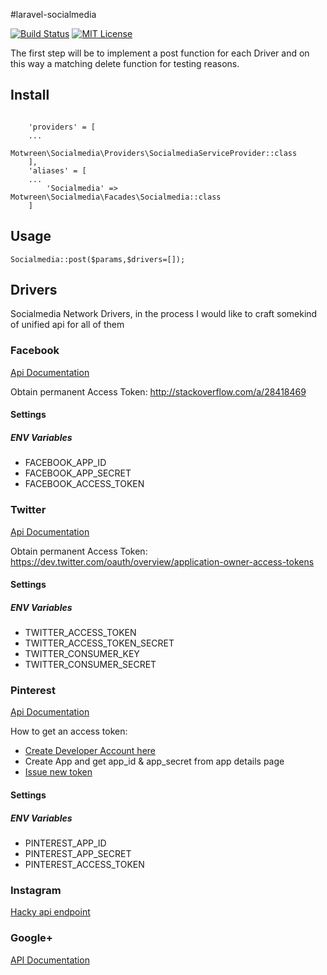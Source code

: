 #laravel-socialmedia

[![Build Status](https://travis-ci.org/motwreen/laravel-socialmedia.svg?branch=master)](https://travis-ci.org/motwreen/laravel-socialmedia)
[![MIT License](https://img.shields.io/packagist/l/motwreen/laravel-socialmedia.svg?style=flat-square)](https://packagist.org/packages/motwreen/laravel-socialmedia)

The first step will be to implement a post function for each Driver and on this way a matching delete function for testing reasons.


## Install
```

    'providers' = [
    ...
        Motwreen\Socialmedia\Providers\SocialmediaServiceProvider::class
    ],
    'aliases' = [
    ...
        'Socialmedia' => Motwreen\Socialmedia\Facades\Socialmedia::class
    ]
```

## Usage

```
Socialmedia::post($params,$drivers=[]);
```

## Drivers

Socialmedia Network Drivers, in the process I would like to craft somekind of unified api for all of them

### Facebook

[Api Documentation](https://developers.facebook.com/docs/graph-api/reference/v2.7/post)

Obtain permanent Access Token: http://stackoverflow.com/a/28418469
#### Settings
##### ENV Variables
 - FACEBOOK_APP_ID
 - FACEBOOK_APP_SECRET
 - FACEBOOK_ACCESS_TOKEN

### Twitter

[Api Documentation](https://dev.twitter.com/rest/reference/post/statuses/update)

Obtain permanent Access Token: https://dev.twitter.com/oauth/overview/application-owner-access-tokens

#### Settings
##### ENV Variables
 - TWITTER_ACCESS_TOKEN
 - TWITTER_ACCESS_TOKEN_SECRET
 - TWITTER_CONSUMER_KEY
 - TWITTER_CONSUMER_SECRET

### Pinterest

[Api Documentation](https://developers.pinterest.com/docs/api/pins/)

How to get an access token:
- [Create Developer Account here](https://developers.pinterest.com)
- Create App and get app_id & app_secret from app details page
- [Issue new token](https://developers.pinterest.com/tools/access_token/)

#### Settings
##### ENV Variables
- PINTEREST_APP_ID
- PINTEREST_APP_SECRET
- PINTEREST_ACCESS_TOKEN

### Instagram

[Hacky api endpoint](http://stackoverflow.com/a/26186389)

### Google+

[API Documentation](https://developers.google.com/+/domains/api/activities/insert)